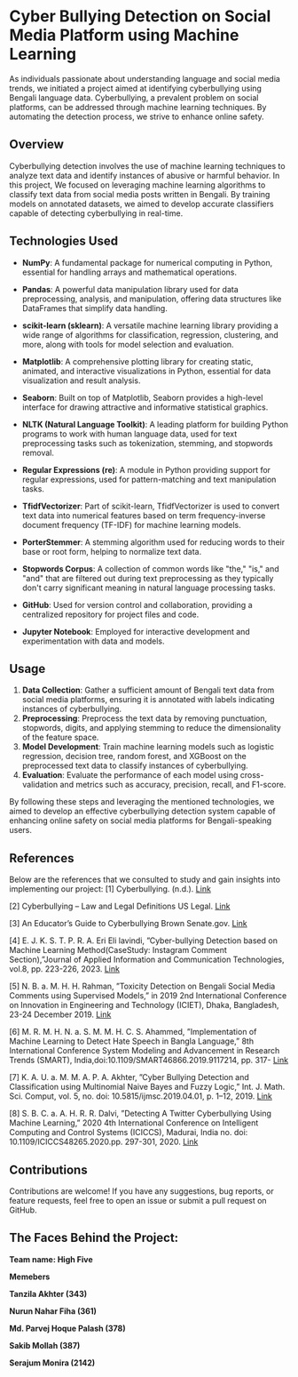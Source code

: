 # Cyber Bullying Detection on Social Media Platform using Machine Learning

As individuals passionate about understanding language and social media trends, we initiated a project aimed at identifying cyberbullying using Bengali language data. Cyberbullying, a prevalent problem on social platforms, can be addressed through machine learning techniques. By automating the detection process, we strive to enhance online safety.
## Overview

Cyberbullying detection involves the use of machine learning techniques to analyze text data and identify instances of abusive or harmful behavior. In this project, We focused on leveraging machine learning algorithms to classify text data from social media posts written in Bengali. By training models on annotated datasets, we aimed to develop accurate classifiers capable of detecting cyberbullying in real-time.

## Technologies Used

- **NumPy**: A fundamental package for numerical computing in Python, essential for handling arrays and mathematical operations.
- **Pandas**: A powerful data manipulation library used for data preprocessing, analysis, and manipulation, offering data structures like DataFrames that simplify data handling.
- **scikit-learn (sklearn)**: A versatile machine learning library providing a wide range of algorithms for classification, regression, clustering, and more, along with tools for model selection and evaluation.
- **Matplotlib**: A comprehensive plotting library for creating static, animated, and interactive visualizations in Python, essential for data visualization and result analysis.
- **Seaborn**: Built on top of Matplotlib, Seaborn provides a high-level interface for drawing attractive and informative statistical graphics.
- **NLTK (Natural Language Toolkit)**: A leading platform for building Python programs to work with human language data, used for text preprocessing tasks such as tokenization, stemming, and stopwords removal.
- **Regular Expressions (re)**: A module in Python providing support for regular expressions, used for pattern-matching and text manipulation tasks.
- **TfidfVectorizer**: Part of scikit-learn, TfidfVectorizer is used to convert text data into numerical features based on term frequency-inverse document frequency (TF-IDF) for machine learning models.
- **PorterStemmer**: A stemming algorithm used for reducing words to their base or root form, helping to normalize text data.
- **Stopwords Corpus**: A collection of common words like "the," "is," and "and" that are filtered out during text preprocessing as they typically don't carry significant meaning in natural language processing tasks.

- **GitHub**: Used for version control and collaboration, providing a centralized repository for project files and code.
- **Jupyter Notebook**: Employed for interactive development and experimentation with data and models.


## Usage

1. **Data Collection**: Gather a sufficient amount of Bengali text data from social media platforms, ensuring it is annotated with labels indicating instances of cyberbullying.
2. **Preprocessing**: Preprocess the text data by removing punctuation, stopwords, digits, and applying stemming to reduce the dimensionality of the feature space.
3. **Model Development**: Train machine learning models such as logistic regression, decision tree, random forest, and XGBoost on the preprocessed text data to classify instances of cyberbullying.
4. **Evaluation**: Evaluate the performance of each model using cross-validation and metrics such as accuracy, precision, recall, and F1-score.

By following these steps and leveraging the mentioned technologies, we aimed to develop an effective cyberbullying detection system capable of enhancing online safety on social media platforms for Bengali-speaking users.

## References
Below are the references that we consulted to study and gain insights into implementing our project:
[1] Cyberbullying. (n.d.). [Link](https://en.wikipedia.org/wiki/Cyberbullying)

[2] Cyberbullying – Law and Legal Definitions US Legal. [Link](https://en.wikipedia.org/wiki/Cyberbullying)

[3] An Educator’s Guide to Cyberbullying Brown Senate.gov. [Link](https://www.academia.edu/38140064/Cyberbullying)

[4] E. J. K. S. T. P. R. A. Eri Eli lavindi, ”Cyber-bullying Detection based on Machine Learning Method(CaseStudy: Instagram Comment Section),”Journal of Applied Information and Communication Technologies, vol.8, pp. 223-226, 2023. [Link]([insert_link_here](https://www.researchgate.net/publication/373096472_Cyber-bullying_Detection_based_on_Machine_Learning_Method_Case_Study_Instagram_Comment_Section))

[5] N. B. a. M. H. H. Rahman, ”Toxicity Detection on Bengali Social Media Comments using Supervised Models,” in 2019 2nd International Conference on Innovation in Engineering and Technology (ICIET), Dhaka, Bangladesh, 23-24 December 2019. [Link](https://www.researchgate.net/publication/337317824_Toxicity_Detection_on_Bengali_Social_Media_Comments_using_Supervised_Models)

[6] M. R. M. H. N. a. S. M. M. H. C. S. Ahammed, ”Implementation of Machine Learning to Detect Hate Speech in Bangla Language,” 8th International Conference System Modeling and Advancement in Research Trends (SMART), India,doi:10.1109/SMART46866.2019.9117214, pp. 317- [Link](https://ieeexplore.ieee.org/document/9117214)

[7] K. A. U. a. M. M. A. P. A. Akhter, ”Cyber Bullying Detection and Classification using Multinomial Naive Bayes and Fuzzy Logic,” Int. J. Math. Sci. Comput, vol. 5, no. doi: 10.5815/ijmsc.2019.04.01, p. 1–12, 2019. [Link](https://www.researchgate.net/publication/337144755_Cyber_Bullying_Detection_and_Classification_using_Multinomial_Naive_Bayes_and_Fuzzy_Logic)

[8] S. B. C. a. A. H. R. R. Dalvi, ”Detecting A Twitter Cyberbullying Using Machine Learning,” 2020 4th International Conference on Intelligent Computing and Control Systems (ICICCS), Madurai, India no. doi: 10.1109/ICICCS48265.2020.pp. 297-301, 2020. [Link](https://ieeexplore.ieee.org/document/9120893)


## Contributions 
Contributions are welcome! If you have any suggestions, bug reports, or feature requests, feel free to open an issue or submit a pull request on GitHub.


## The Faces Behind the Project:
**Team name: High Five**

**Memebers**

**Tanzila Akhter (343)**

**Nurun Nahar Fiha (361)**

**Md. Parvej Hoque Palash (378)**

**Sakib Mollah (387)**

**Serajum Monira (2142)** 

